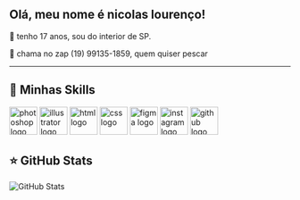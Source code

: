 ## Olá, meu nome é nicolas lourenço!



🔭 tenho 17 anos, sou do interior de SP.

💬 chama no zap (19) 99135-1859, quem quiser pescar 
 
---

## 🚀 Minhas Skills

<div aling="center" style="display: inline_nlock">
<img src="https://skillicons.dev/icons?i=photoshop" height="50" alt="photoshop logo" />
<img src="https://skillicons.dev/icons?i=illustrator" height="50" alt="illustrator logo" />
<img src="https://skillicons.dev/icons?i=html" height="50" alt="html logo" />
<img src="https://skillicons.dev/icons?i=css" height="50" alt="css logo" />
<img src="https://skillicons.dev/icons?i=figma" height="50" alt="figma logo"/>
<img src="https://skillicons.dev/icons?i=instagram" height="50" alt="instagram logo"/>
<img src="https://skillicons.dev/icons?i=github" height="50" alt="github logo"/>

## ⭐ GitHub Stats

![GitHub Stats](https://github-readme-stats.vercel.app/api?username=nicolaslourence&show_icons=true)
